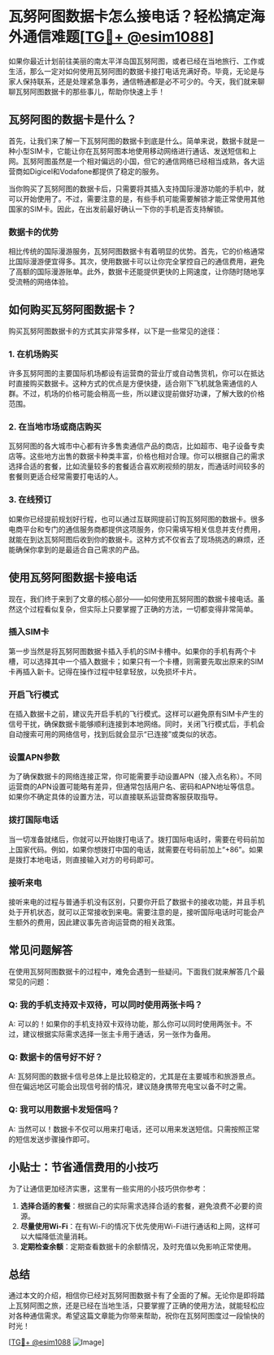 # 瓦努阿图数据卡怎么接电话？轻松搞定海外通信难题[[TG💪+ @esim1088](https://t.me/s/esim1088)]

如果你最近计划前往美丽的南太平洋岛国瓦努阿图，或者已经在当地旅行、工作或生活，那么一定对如何使用瓦努阿图的数据卡接打电话充满好奇。毕竟，无论是与家人保持联系，还是处理紧急事务，通信畅通都是必不可少的。今天，我们就来聊聊瓦努阿图数据卡的那些事儿，帮助你快速上手！

## 瓦努阿图的数据卡是什么？

首先，让我们来了解一下瓦努阿图的数据卡到底是什么。简单来说，数据卡就是一种小型SIM卡，它能让你在瓦努阿图本地使用移动网络进行通话、发送短信和上网。瓦努阿图虽然是一个相对偏远的小国，但它的通信网络已经相当成熟，各大运营商如Digicel和Vodafone都提供了稳定的服务。

当你购买了瓦努阿图的数据卡后，只需要将其插入支持国际漫游功能的手机中，就可以开始使用了。不过，需要注意的是，有些手机可能需要解锁才能正常使用其他国家的SIM卡。因此，在出发前最好确认一下你的手机是否支持解锁。

### 数据卡的优势

相比传统的国际漫游服务，瓦努阿图数据卡有着明显的优势。首先，它的价格通常比国际漫游便宜得多。其次，使用数据卡可以让你完全掌控自己的通信费用，避免了高额的国际漫游账单。此外，数据卡还能提供更快的上网速度，让你随时随地享受流畅的网络体验。

## 如何购买瓦努阿图数据卡？

购买瓦努阿图数据卡的方式其实非常多样，以下是一些常见的途径：

### 1. 在机场购买

许多瓦努阿图的主要国际机场都设有运营商的营业厅或自动售货机，你可以在抵达时直接购买数据卡。这种方式的优点是方便快捷，适合刚下飞机就急需通信的人群。不过，机场的价格可能会稍高一些，所以建议提前做好功课，了解大致的价格范围。

### 2. 在当地市场或商店购买

瓦努阿图的各大城市中心都有许多售卖通信产品的商店，比如超市、电子设备专卖店等。这些地方出售的数据卡种类丰富，价格也相对合理。你可以根据自己的需求选择合适的套餐，比如流量较多的套餐适合喜欢刷视频的朋友，而通话时间较多的套餐则更适合经常需要打电话的人。

### 3. 在线预订

如果你已经提前规划好行程，也可以通过互联网提前订购瓦努阿图的数据卡。很多电商平台和专门的通信服务商都提供这项服务，你只需填写相关信息并支付费用，就能在到达瓦努阿图后收到你的数据卡。这种方式不仅省去了现场挑选的麻烦，还能确保你拿到的是最适合自己需求的产品。

## 使用瓦努阿图数据卡接电话

现在，我们终于来到了文章的核心部分——如何使用瓦努阿图的数据卡接电话。虽然这个过程看似复杂，但实际上只要掌握了正确的方法，一切都变得非常简单。

### 插入SIM卡

第一步当然是将瓦努阿图数据卡插入手机的SIM卡槽中。如果你的手机有两个卡槽，可以选择其中一个插入数据卡；如果只有一个卡槽，则需要先取出原来的SIM卡再插入新卡。记得在操作过程中轻拿轻放，以免损坏卡片。

### 开启飞行模式

在插入数据卡之前，建议先开启手机的飞行模式。这样可以避免原有SIM卡产生的信号干扰，确保数据卡能够顺利连接到本地网络。同时，关闭飞行模式后，手机会自动搜索可用的网络信号，找到后就会显示“已连接”或类似的状态。

### 设置APN参数

为了确保数据卡的网络连接正常，你可能需要手动设置APN（接入点名称）。不同运营商的APN设置可能略有差异，但通常包括用户名、密码和APN地址等信息。如果你不确定具体的设置方法，可以直接联系运营商客服获取指导。

### 拨打国际电话

当一切准备就绪后，你就可以开始拨打电话了。拨打国际电话时，需要在号码前加上国家代码。例如，如果你想拨打中国的电话，就需要在号码前加上“+86”。如果是拨打本地电话，则直接输入对方的号码即可。

### 接听来电

接听来电的过程与普通手机没有区别，只要你开启了数据卡的接收功能，并且手机处于开机状态，就可以正常接收到来电。需要注意的是，接听国际电话时可能会产生额外的费用，因此建议事先咨询运营商的相关政策。

## 常见问题解答

在使用瓦努阿图数据卡的过程中，难免会遇到一些疑问。下面我们就来解答几个最常见的问题：

### Q: 我的手机支持双卡双待，可以同时使用两张卡吗？
A: 可以的！如果你的手机支持双卡双待功能，那么你可以同时使用两张卡。不过，建议根据实际需求选择一张主卡用于通话，另一张作为备用。

### Q: 数据卡的信号好不好？
A: 瓦努阿图的数据卡信号总体上是比较稳定的，尤其是在主要城市和旅游景点。但在偏远地区可能会出现信号弱的情况，建议随身携带充电宝以备不时之需。

### Q: 我可以用数据卡发短信吗？
A: 当然可以！数据卡不仅可以用来打电话，还可以用来发送短信。只需按照正常的短信发送步骤操作即可。

## 小贴士：节省通信费用的小技巧

为了让通信更加经济实惠，这里有一些实用的小技巧供你参考：

1. **选择合适的套餐**：根据自己的实际需求选择合适的套餐，避免浪费不必要的资源。
2. **尽量使用Wi-Fi**：在有Wi-Fi的情况下优先使用Wi-Fi进行通话和上网，这样可以大幅降低流量消耗。
3. **定期检查余额**：定期查看数据卡的余额情况，及时充值以免影响正常使用。

## 总结

通过本文的介绍，相信你已经对瓦努阿图数据卡有了全面的了解。无论你是即将踏上瓦努阿图之旅，还是已经在当地生活，只要掌握了正确的使用方法，就能轻松应对各种通信需求。希望这篇文章能为你带来帮助，祝你在瓦努阿图度过一段愉快的时光！

[[TG💪+ @esim1088](https://t.me/s/esim1088) ![Image](https://i.postimg.cc/4NQfJmqS/Snipaste-2025-05-13-00-14-12.png)]